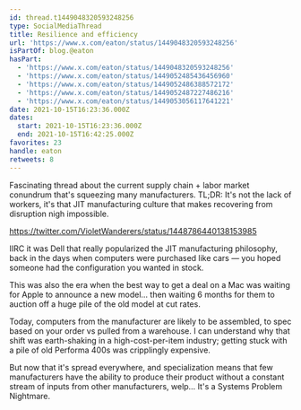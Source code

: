 ```yaml
---
id: thread.t1449048320593248256
type: SocialMediaThread
title: Resilience and efficiency
url: 'https://www.x.com/eaton/status/1449048320593248256'
isPartOf: blog.@eaton
hasPart:
  - 'https://www.x.com/eaton/status/1449048320593248256'
  - 'https://www.x.com/eaton/status/1449052485436456960'
  - 'https://www.x.com/eaton/status/1449052486388572172'
  - 'https://www.x.com/eaton/status/1449052487227486216'
  - 'https://www.x.com/eaton/status/1449053056117641221'
date: 2021-10-15T16:23:36.000Z
dates:
  start: 2021-10-15T16:23:36.000Z
  end: 2021-10-15T16:42:25.000Z
favorites: 23
handle: eaton
retweets: 8
---
```

Fascinating thread about the current supply chain + labor market conundrum that's squeezing many manufacturers. TL;DR: It's not the lack of workers, it's that JIT manufacturing culture that makes recovering from disruption nigh impossible.

https://twitter.com/VioletWanderers/status/1448786440138153985

IIRC it was Dell that really popularized the JIT manufacturing philosophy, back in the days when computers were purchased like cars — you hoped someone had the configuration you wanted in stock.

This was also the era when the best way to get a deal on a Mac was waiting for Apple to announce a new model… then waiting 6 months for them to auction off a huge pile of the old model at cut rates.

Today, computers from the manufacturer are likely to be assembled, to spec based on your order vs pulled from a warehouse. I can understand why that shift was earth-shaking in a high-cost-per-item industry; getting stuck with a pile of old Performa 400s was cripplingly expensive.

But now that it's spread everywhere, and specialization means that few manufacturers have the ability to produce their product without a constant stream of inputs from other manufacturers, welp… It's a Systems Problem Nightmare.
